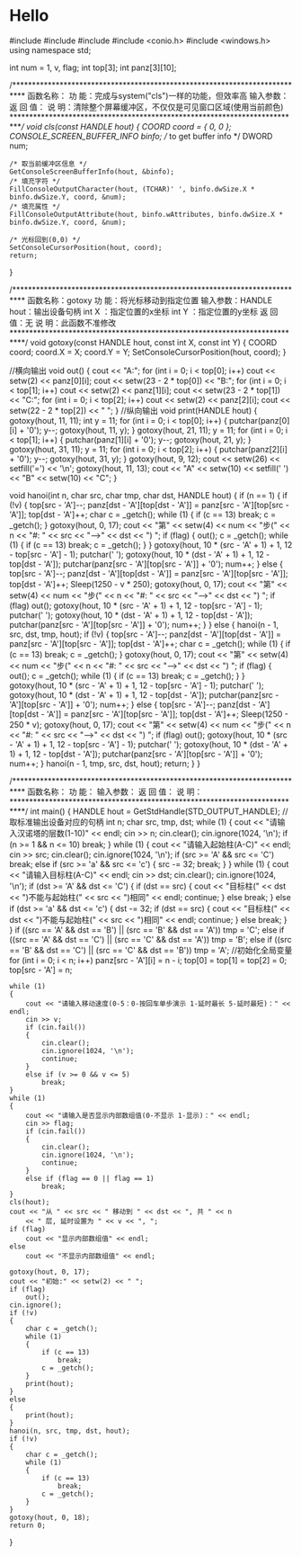 # Hello
#include <iostream>
#include <iomanip>
#include <cstdio>
#include <conio.h>
#include <windows.h>
using namespace std;

int num = 1, v, flag;
int top[3];
int panz[3][10];

/***************************************************************************
  函数名称：
  功    能：完成与system("cls")一样的功能，但效率高
  输入参数：
  返 回 值：
  说    明：清除整个屏幕缓冲区，不仅仅是可见窗口区域(使用当前颜色)
***************************************************************************/
void cls(const HANDLE hout)
{
    COORD coord = { 0, 0 };
    CONSOLE_SCREEN_BUFFER_INFO binfo; /* to get buffer info */
    DWORD num;

    /* 取当前缓冲区信息 */
    GetConsoleScreenBufferInfo(hout, &binfo);
    /* 填充字符 */
    FillConsoleOutputCharacter(hout, (TCHAR)' ', binfo.dwSize.X * binfo.dwSize.Y, coord, &num);
    /* 填充属性 */
    FillConsoleOutputAttribute(hout, binfo.wAttributes, binfo.dwSize.X * binfo.dwSize.Y, coord, &num);

    /* 光标回到(0,0) */
    SetConsoleCursorPosition(hout, coord);
    return;
}

/***************************************************************************
  函数名称：gotoxy
  功    能：将光标移动到指定位置
  输入参数：HANDLE hout：输出设备句柄
            int X      ：指定位置的x坐标
            int Y      ：指定位置的y坐标
  返 回 值：无
  说    明：此函数不准修改
***************************************************************************/
void gotoxy(const HANDLE hout, const int X, const int Y)
{
    COORD coord;
    coord.X = X;
    coord.Y = Y;
    SetConsoleCursorPosition(hout, coord);
}

//横向输出
void out()
{
    cout << "A:";
    for (int i = 0; i < top[0]; i++)
        cout << setw(2) << panz[0][i];
    cout << setw(23 - 2 * top[0]) << "B:";
    for (int i = 0; i < top[1]; i++)
        cout << setw(2) << panz[1][i];
    cout << setw(23 - 2 * top[1]) << "C:";
    for (int i = 0; i < top[2]; i++)
        cout << setw(2) << panz[2][i];
    cout << setw(22 - 2 * top[2]) << " ";
}
//纵向输出
void print(HANDLE hout)
{
    gotoxy(hout, 11, 11);
    int y = 11;
    for (int i = 0; i < top[0]; i++)
    {
        putchar(panz[0][i] + '0');
        y--;
        gotoxy(hout, 11, y);
    }
    gotoxy(hout, 21, 11);
    y = 11;
    for (int i = 0; i < top[1]; i++)
    {
        putchar(panz[1][i] + '0');
        y--;
        gotoxy(hout, 21, y);
    }
    gotoxy(hout, 31, 11);
    y = 11;
    for (int i = 0; i < top[2]; i++)
    {
        putchar(panz[2][i] + '0');
        y--;
        gotoxy(hout, 31, y);
    }
    gotoxy(hout, 9, 12);
    cout << setw(26) << setfill('=') << '\n';
    gotoxy(hout, 11, 13);
    cout << "A" << setw(10) << setfill(' ') << "B"
        << setw(10) << "C";
}

void hanoi(int n, char src, char tmp, char dst, HANDLE hout)
{
    if (n == 1)
    {
        if (!v)
        {
            top[src - 'A']--;
            panz[dst - 'A'][top[dst - 'A']] = panz[src - 'A'][top[src - 'A']];
            top[dst - 'A']++;
            char c = _getch();
            while (1)
            {
                if (c == 13)
                    break;
                c = _getch();
            }
            gotoxy(hout, 0, 17);
            cout << "第" << setw(4) << num << "步(" << n << "#: "
                << src << "-->" << dst << ") ";
            if (flag)
            {
                out();
                c = _getch();
                while (1)
                {
                    if (c == 13)
                        break;
                    c = _getch();
                }
            }
            gotoxy(hout, 10 * (src - 'A' + 1) + 1, 12 - top[src - 'A'] - 1);
            putchar(' ');
            gotoxy(hout, 10 * (dst - 'A' + 1) + 1, 12 - top[dst - 'A']);
            putchar(panz[src - 'A'][top[src - 'A']] + '0');
            num++;
        }
        else
        {
            top[src - 'A']--;
            panz[dst - 'A'][top[dst - 'A']] = panz[src - 'A'][top[src - 'A']];
            top[dst - 'A']++;
            Sleep(1250 - v * 250);
            gotoxy(hout, 0, 17);
            cout << "第" << setw(4) << num << "步(" << n << "#: "
                << src << "-->" << dst << ") ";
            if (flag)
                out();
            gotoxy(hout, 10 * (src - 'A' + 1) + 1, 12 - top[src - 'A'] - 1);
            putchar(' ');
            gotoxy(hout, 10 * (dst - 'A' + 1) + 1, 12 - top[dst - 'A']);
            putchar(panz[src - 'A'][top[src - 'A']] + '0');
            num++;
        }
    }
    else
    {
        hanoi(n - 1, src, dst, tmp, hout);
        if (!v)
        {
            top[src - 'A']--;
            panz[dst - 'A'][top[dst - 'A']] = panz[src - 'A'][top[src - 'A']];
            top[dst - 'A']++;
            char c = _getch();
            while (1)
            {
                if (c == 13)
                    break;
                c = _getch();
            }
            gotoxy(hout, 0, 17);
            cout << "第" << setw(4) << num << "步(" << n << "#: "
                << src << "-->" << dst << ") ";
            if (flag)
            {
                out();
                c = _getch();
                while (1)
                {
                    if (c == 13)
                        break;
                    c = _getch();
                }
            }
            gotoxy(hout, 10 * (src - 'A' + 1) + 1, 12 - top[src - 'A'] - 1);
            putchar(' ');
            gotoxy(hout, 10 * (dst - 'A' + 1) + 1, 12 - top[dst - 'A']);
            putchar(panz[src - 'A'][top[src - 'A']] + '0');
            num++;
        }
        else
        {
            top[src - 'A']--;
            panz[dst - 'A'][top[dst - 'A']] = panz[src - 'A'][top[src - 'A']];
            top[dst - 'A']++;
            Sleep(1250 - 250 * v);
            gotoxy(hout, 0, 17);
            cout << "第" << setw(4) << num << "步(" << n << "#: "
                << src << "-->" << dst << ") ";
            if (flag)
                out();
            gotoxy(hout, 10 * (src - 'A' + 1) + 1, 12 - top[src - 'A'] - 1);
            putchar(' ');
            gotoxy(hout, 10 * (dst - 'A' + 1) + 1, 12 - top[dst - 'A']);
            putchar(panz[src - 'A'][top[src - 'A']] + '0');
            num++;
        }
        hanoi(n - 1, tmp, src, dst, hout);
        return;
    }
}

/***************************************************************************
  函数名称：
  功    能：
  输入参数：
  返 回 值：
  说    明：
***************************************************************************/
int main()
{
    HANDLE hout = GetStdHandle(STD_OUTPUT_HANDLE); //取标准输出设备对应的句柄
    int n;
    char src, tmp, dst;
    while (1)
    {
        cout << "请输入汉诺塔的层数(1-10)" << endl;
        cin >> n;
        cin.clear();
        cin.ignore(1024, '\n');
        if (n >= 1 && n <= 10)
            break;
    }
    while (1)
    {
        cout << "请输入起始柱(A-C)" << endl;
        cin >> src;
        cin.clear();
        cin.ignore(1024, '\n');
        if (src >= 'A' && src <= 'C')
            break;
        else if (src >= 'a' && src <= 'c')
        {
            src -= 32;
            break;
        }
    }
    while (1)
    {
        cout << "请输入目标柱(A-C)" << endl;
        cin >> dst;
        cin.clear();
        cin.ignore(1024, '\n');
        if (dst >= 'A' && dst <= 'C')
        {
            if (dst == src)
            {
                cout << "目标柱(" << dst << ")不能与起始柱(" << src << ")相同" << endl;
                continue;
            }
            else
                break;
        }
        else if (dst >= 'a' && dst <= 'c')
        {
            dst -= 32;
            if (dst == src)
            {
                cout << "目标柱(" << dst << ")不能与起始柱(" << src << ")相同" << endl;
                continue;
            }
            else
                break;
        }
    }
    if ((src == 'A' && dst == 'B') || (src == 'B' && dst == 'A'))
        tmp = 'C';
    else if ((src == 'A' && dst == 'C') || (src == 'C' && dst == 'A'))
        tmp = 'B';
    else if ((src == 'B' && dst == 'C') || (src == 'C' && dst == 'B'))
        tmp = 'A';
    //初始化全局变量
    for (int i = 0; i < n; i++)
        panz[src - 'A'][i] = n - i;
    top[0] = top[1] = top[2] = 0;
    top[src - 'A'] = n;

    while (1)
    {
        cout << "请输入移动速度(0-5：0-按回车单步演示 1-延时最长 5-延时最短)：" << endl;
        cin >> v;
        if (cin.fail())
        {
            cin.clear();
            cin.ignore(1024, '\n');
            continue;
        }
        else if (v >= 0 && v <= 5)
            break;
    }
    while (1)
    {
        cout << "请输入是否显示内部数组值(0-不显示 1-显示)：" << endl;
        cin >> flag;
        if (cin.fail())
        {
            cin.clear();
            cin.ignore(1024, '\n');
            continue;
        }
        else if (flag == 0 || flag == 1)
            break;
    }
    cls(hout);
    cout << "从 " << src << " 移动到 " << dst << ", 共 " << n
        << " 层, 延时设置为 " << v << ", ";
    if (flag)
        cout << "显示内部数组值" << endl;
    else
        cout << "不显示内部数组值" << endl;

    gotoxy(hout, 0, 17);
    cout << "初始:" << setw(2) << " ";
    if (flag)
        out();
    cin.ignore();
    if (!v)
    {
        char c = _getch();
        while (1)
        {
            if (c == 13)
                break;
            c = _getch();
        }
        print(hout);
    }
    else
    {
        print(hout);
    }
    hanoi(n, src, tmp, dst, hout);
    if (!v)
    {
        char c = _getch();
        while (1)
        {
            if (c == 13)
                break;
            c = _getch();
        }
    }
    gotoxy(hout, 0, 18);
    return 0;
}
